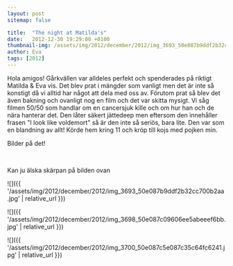```yaml
---
layout: post
sitemap: false

title:  "The night at Matilda's"
date:   2012-12-30 19:29:00 +0100
thumbnail-img: /assets/img/2012/december/2012/img_3693_50e087b9ddf2b32cc700b2aa.jpg
author: Eva
tags: [2012]
---
```


Hola amigos! Gårkvällen var alldeles perfekt och spenderades på riktigt Matilda & Eva vis. Det blev prat i mängder som vanligt men det är inte så konstigt då vi alltid har något att dela med oss av. Förutom prat så blev det även bakning och ovanligt nog en film och det var skitta mysigt. Vi såg filmen 50/50 som handlar om en cancersjuk kille och om hur han och de nära hanterar det. Den låter säkert jättedeep men eftersom den innehåller frasen "I look like voldemort" så är den inte så seriös, bara lite. Den var som en blandning av allt! Körde hem kring 11 och kröp till kojs med pojken min. 




Bilder på det!




 













Kan ju älska skärpan på bilden ovan

![]({{ '/assets/img/2012/december/2012/img_3693_50e087b9ddf2b32cc700b2aa.jpg'  | relative_url }})

![]({{ '/assets/img/2012/december/2012/img_3698_50e087c09606ee5abeeef6bb.jpg'  | relative_url }})

![]({{ '/assets/img/2012/december/2012/img_3700_50e087c5e087c35c64fc6241.jpg'  | relative_url }})

